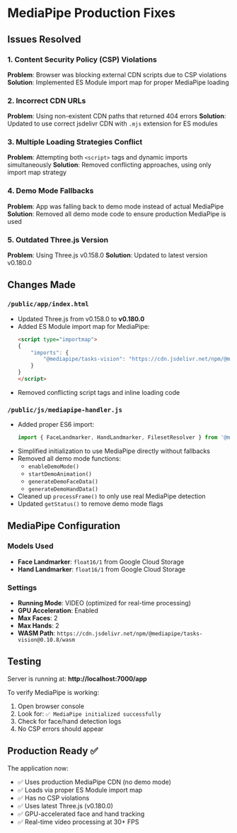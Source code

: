 # MediaPipe Production Fixes

## Issues Resolved

### 1. Content Security Policy (CSP) Violations
**Problem**: Browser was blocking external CDN scripts due to CSP violations
**Solution**: Implemented ES Module import map for proper MediaPipe loading

### 2. Incorrect CDN URLs
**Problem**: Using non-existent CDN paths that returned 404 errors
**Solution**: Updated to use correct jsdelivr CDN with `.mjs` extension for ES modules

### 3. Multiple Loading Strategies Conflict
**Problem**: Attempting both `<script>` tags and dynamic imports simultaneously
**Solution**: Removed conflicting approaches, using only import map strategy

### 4. Demo Mode Fallbacks
**Problem**: App was falling back to demo mode instead of actual MediaPipe
**Solution**: Removed all demo mode code to ensure production MediaPipe is used

### 5. Outdated Three.js Version
**Problem**: Using Three.js v0.158.0
**Solution**: Updated to latest version v0.180.0

## Changes Made

### `/public/app/index.html`
- Updated Three.js from v0.158.0 to **v0.180.0**
- Added ES Module import map for MediaPipe:
  ```html
  <script type="importmap">
  {
      "imports": {
          "@mediapipe/tasks-vision": "https://cdn.jsdelivr.net/npm/@mediapipe/tasks-vision@0.10.8/vision_bundle.mjs"
      }
  }
  </script>
  ```
- Removed conflicting script tags and inline loading code

### `/public/js/mediapipe-handler.js`
- Added proper ES6 import:
  ```javascript
  import { FaceLandmarker, HandLandmarker, FilesetResolver } from '@mediapipe/tasks-vision';
  ```
- Simplified initialization to use MediaPipe directly without fallbacks
- Removed all demo mode functions:
  - `enableDemoMode()`
  - `startDemoAnimation()`
  - `generateDemoFaceData()`
  - `generateDemoHandData()`
- Cleaned up `processFrame()` to only use real MediaPipe detection
- Updated `getStatus()` to remove demo mode flags

## MediaPipe Configuration

### Models Used
- **Face Landmarker**: `float16/1` from Google Cloud Storage
- **Hand Landmarker**: `float16/1` from Google Cloud Storage

### Settings
- **Running Mode**: VIDEO (optimized for real-time processing)
- **GPU Acceleration**: Enabled
- **Max Faces**: 2
- **Max Hands**: 2
- **WASM Path**: `https://cdn.jsdelivr.net/npm/@mediapipe/tasks-vision@0.10.8/wasm`

## Testing

Server is running at: **http://localhost:7000/app**

To verify MediaPipe is working:
1. Open browser console
2. Look for: `✅ MediaPipe initialized successfully`
3. Check for face/hand detection logs
4. No CSP errors should appear

## Production Ready ✅

The application now:
- ✅ Uses production MediaPipe CDN (no demo mode)
- ✅ Loads via proper ES Module import map
- ✅ Has no CSP violations
- ✅ Uses latest Three.js (v0.180.0)
- ✅ GPU-accelerated face and hand tracking
- ✅ Real-time video processing at 30+ FPS
